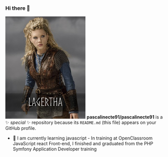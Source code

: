### Hi there 👋
![lagertha](https://github.com/pascalinecte91/pascalinecte91/blob/main/Img/lagertha.png)
**pascalinecte91/pascalinecte91** is a ✨ _special_ ✨ repository because its `README.md` (this file) appears on your GitHub profile.
- 🌱 I am currently learning javascript - In training at OpenClassroom JavaScript react Front-end, I finished and graduated from the PHP Symfony Application Developer training
<!--

- 📫 How to reach me: iletaitunefoispmdr@gmail.com
Here are some ideas to get you started:

- 🔭 I’m currently working on ...

- 👯 I’m looking to collaborate on ...
- 🤔 I’m looking for help with ...
- 💬 Ask me about ...

- 😄 Pronouns: ...
- ⚡ Fun fact: ...
-->
